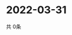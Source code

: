 # 2022-03-31
  共 0条

  <!-- BEGIN -->
  <!-- 最后更新时间Thu Mar 31 2022 16:07:21 GMT+0000 (Coordinated Universal Time) -->
  
  <!-- END -->
  
  